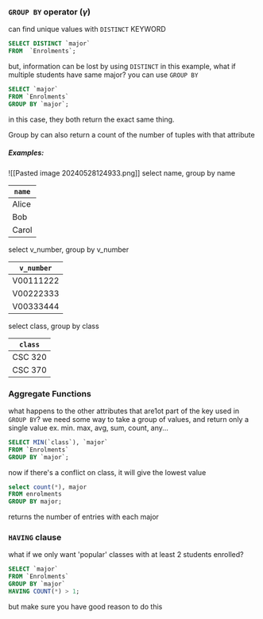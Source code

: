 ### `GROUP BY` operator ($\gamma$)
can find unique values with `DISTINCT` KEYWORD
```SQL
SELECT DISTINCT `major`
FROM  `Enrolments`;
```
but, information can be lost by using `DISTINCT`
in this example, what if multiple students have same major? you can use `GROUP BY`
```sql
SELECT `major`
FROM `Enrolments`
GROUP BY `major`;
```
in this case, they both return the exact same thing.

Group by can also return a count of the number of tuples with that attribute

##### Examples:
![[Pasted image 20240528124933.png]]
select name, group by name

| `name` |
| ------ |
| Alice  |
| Bob    |
| Carol  |
select v_number, group by v_number

| `v_number` |
| ---------- |
| V00111222  |
| V00222333  |
| V00333444  |
select class, group by class

| `class` |
| ------- |
| CSC 320 |
| CSC 370 |

### Aggregate Functions
what happens to the other attributes that are1ot part of the key used in `GROUP BY`?
we need some way to take a group of values, and return only a single value
ex. min. max, avg, sum, count, any...
```sql
SELECT MIN(`class`), `major`
FROM `Enrolments`
GROUP BY `major`;
```
now if there's a conflict on class, it will give the lowest value
```sql
select count(*), major
FROM enrolments
GROUP BY major;
```
returns the number of entries with each major

### `HAVING` clause
what if we only want 'popular' classes with at least 2 students enrolled?
```sql
SELECT `major`
FROM `Enrolments`
GROUP BY `major`
HAVING COUNT(*) > 1;
```
but make sure you have good reason to do this

